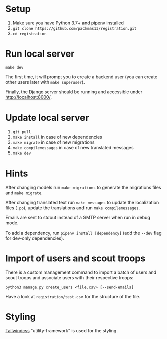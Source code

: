# Setup

1. Make sure you have Python 3.7+ and [pipenv](https://github.com/pypa/pipenv) installed
2. `git clone https://github.com/packmas13/registration.git`
3. `cd registration`

# Run local server

```
make dev
```

The first time, it will prompt you to create a backend user (you can create other users later with `make superuser`).

Finally, the Django server should be running and accessible under [http://localhost:8000/](http://localhost:8000/).

# Update local server

1. `git pull`
2. `make install` in case of new dependencies
3. `make migrate` in case of new migrations
4. `make compilemessages` in case of new translated messages
5. `make dev`

# Hints

After changing models run `make migrations` to generate the migrations files and `make migrate`.

After changing translated text run `make messages` to update the localization files (`.po`), update the translations and run `make compilemessages`.

Emails are sent to stdout instead of a SMTP server when run in debug mode.

To add a dependency, run `pipenv install [dependency]` (add the `--dev` flag for dev-only dependencies).

# Import of users and scout troops

There is a custom management command to import a batch of users and scout troops and associate users with their respective troops:

```
python3 manage.py create_users <file.csv> [--send-emails]
```

Have a look at `registration/test.csv` for the structure of the file.

# Styling

[Tailwindcss](https://tailwindcss.com/) "utility-framework" is used for the styling.